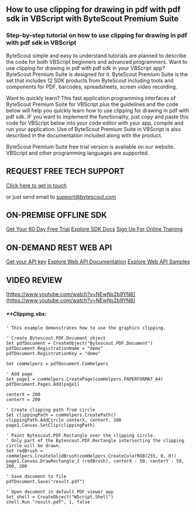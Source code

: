 ## How to use clipping for drawing in pdf with pdf sdk in VBScript with ByteScout Premium Suite

### Step-by-step tutorial on how to use clipping for drawing in pdf with pdf sdk in VBScript

ByteScout simple and easy to understand tutorials are planned to describe the code for both VBScript beginners and advanced programmers. Want to use clipping for drawing in pdf with pdf sdk in your VBScript app? ByteScout Premium Suite is designed for it. ByteScout Premium Suite is the set that includes 12 SDK products from ByteScout including tools and components for PDF, barcodes, spreadsheets, screen video recording.

Want to quickly learn? This fast application programming interfaces of ByteScout Premium Suite for VBScript plus the guidelines and the code below will help you quickly learn how to use clipping for drawing in pdf with pdf sdk. IF you want to implement the functionality, just copy and paste this code for VBScript below into your code editor with your app, compile and run your application. Use of ByteScout Premium Suite in VBScript is also described in the documentation included along with the product.

ByteScout Premium Suite free trial version is available on our website. VBScript and other programming languages are supported.

## REQUEST FREE TECH SUPPORT

[Click here to get in touch](https://bytescout.zendesk.com/hc/en-us/requests/new?subject=ByteScout%20Premium%20Suite%20Question)

or just send email to [support@bytescout.com](mailto:support@bytescout.com?subject=ByteScout%20Premium%20Suite%20Question) 

## ON-PREMISE OFFLINE SDK 

[Get Your 60 Day Free Trial](https://bytescout.com/download/web-installer?utm_source=github-readme)
[Explore SDK Docs](https://bytescout.com/documentation/index.html?utm_source=github-readme)
[Sign Up For Online Training](https://academy.bytescout.com/)


## ON-DEMAND REST WEB API

[Get your API key](https://pdf.co/documentation/api?utm_source=github-readme)
[Explore Web API Documentation](https://pdf.co/documentation/api?utm_source=github-readme)
[Explore Web API Samples](https://github.com/bytescout/ByteScout-SDK-SourceCode/tree/master/PDF.co%20Web%20API)

## VIDEO REVIEW

[https://www.youtube.com/watch?v=NEwNs2b9YN8](https://www.youtube.com/watch?v=NEwNs2b9YN8)




<!-- code block begin -->

##### ****Clipping.vbs:**
    
```
' This example demonstrates how to use the graphics clipping.

' Create Bytescout.PDF.Document object
Set pdfDocument = CreateObject("Bytescout.PDF.Document")
pdfDocument.RegistrationName = "demo"
pdfDocument.RegistrationKey = "demo"

Set comHelpers = pdfDocument.ComHelpers

' Add page
Set page1 = comHelpers.CreatePage(comHelpers.PAPERFORMAT_A4)
pdfDocument.Pages.Add(page1)

centerX = 200
centerY = 200

' Create clipping path from circle
Set clippingPath = comHelpers.CreatePath()
clippingPath.AddCircle centerX, centerY, 100
page1.Canvas.SetClip(clippingPath)

' Paint Bytescout.PDF.Rectangle over the clipping circle.
' Only part of the Bytescout.PDF.Rectangle intersecting the clipping circle will be drawn.
Set redBrush = comHelpers.CreateSolidBrush(comHelpers.CreateColorRGB(255, 0, 0))
page1.Canvas.DrawRectangle_2 (redBrush), centerX - 50, centerY - 50, 200, 200

' Save document to file
pdfDocument.Save("result.pdf")

' Open document in default PDF viewer app
Set shell = CreateObject("WScript.Shell")
shell.Run "result.pdf", 1, false

```

<!-- code block end -->